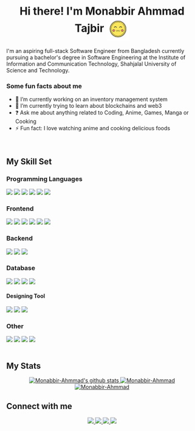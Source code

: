 
# <div align="center">Hi there! I'm Monabbir Ahmmad Tajbir <img align="center"  width="60" alt="gif" src="https://github.com/Monabbir-Ahmmad/Monabbir-Ahmmad/blob/main/uwu-emoji.gif" />

I'm an aspiring full-stack Software Engineer from Bangladesh currently pursuing a bachelor's degree in Software Engineering at the Institute of Information and Communication Technology, Shahjalal University of Science and Technology.</div>

### Some fun facts about me

- 🔭 I’m currently working on an inventory management system
- 🌱 I’m currently trying to learn about blockchains and web3
- ❓ Ask me about anything related to Coding, Anime, Games, Manga or Cooking
- ⚡ Fun fact: I love watching anime and cooking delicious foods

<br/>

## My Skill Set

### Programming Languages

<div align="left">  
<a href="https://docs.microsoft.com/en-us/dotnet/csharp/" target="_blank"><img src="https://img.shields.io/badge/c%23-%23239120.svg?style=for-the-badge&logo=c-sharp&logoColor=white" /></a>  
<a href="https://www.javascript.com/" target="_blank"><img src="https://img.shields.io/badge/javascript-%23F7DF1E.svg?&style=for-the-badge&logo=javascript&logoColor=black" /></a>  
<a href="https://www.typescriptlang.org/" target="_blank"><img src="https://img.shields.io/badge/typescript-%233178C6.svg?&style=for-the-badge&logo=typescript&logoColor=white" /></a>  
<a href="https://www.python.org/" target="_blank"><img src="https://img.shields.io/badge/python-%233776AB.svg?&style=for-the-badge&logo=python&logoColor=white" /></a>  
<a href="https://www.java.com/" target="_blank"><img src="https://img.shields.io/badge/java-%23007396.svg?&style=for-the-badge&logo=java&logoColor=white" /></a>  
<a href="https://www.cplusplus.com/" target="_blank"><img src="https://img.shields.io/badge/c%2B%2B-%2300599C.svg?&style=for-the-badge&logo=c%2B%2B&logoColor=white" /></a>  
</div>

### Frontend

<div align="left">  
<a href="https://angular.io/" target="_blank"><img src="https://img.shields.io/badge/angular-%23DD0031.svg?&style=for-the-badge&logo=angular&logoColor=white" /></a>  
<a href="https://reactjs.org/" target="_blank"><img src="https://img.shields.io/badge/react-%2361DAFB.svg?&style=for-the-badge&logo=react&logoColor=black" /></a>  
<a href="https://www.tailwindcss.com/" target="_blank"><img src="https://img.shields.io/badge/tailwind%20css-%2338B2AC.svg?&style=for-the-badge&logo=tailwind%20css&logoColor=white" /></a>  
<a href="https://en.wikipedia.org/wiki/HTML5" target="_blank"><img src="https://img.shields.io/badge/html5-%23E34F26.svg?&style=for-the-badge&logo=html5&logoColor=white" /></a>  
<a href="https://www.w3schools.com/css/" target="_blank"><img src="https://img.shields.io/badge/css3-%231572B6.svg?&style=for-the-badge&logo=css3&logoColor=white" /></a>  
<a href="https://sass-lang.com/" target="_blank"><img src="https://img.shields.io/badge/sass-%23CC6699.svg?&style=for-the-badge&logo=sass&logoColor=white" /></a>  
</div>

### Backend

<div align="left">  
<a href="https://dotnet.microsoft.com/download" target="_blank"><img src="https://img.shields.io/badge/.NET-5C2D91?style=for-the-badge&logo=.net&logoColor=white" /></a>  
<a href="https://expressjs.com/" target="_blank"><img src="https://img.shields.io/badge/express-%23000000.svg?&style=for-the-badge&logo=express&logoColor=white" /></a>  
<a href="https://nodejs.org/" target="_blank"><img src="https://img.shields.io/badge/node.js-%23339933.svg?&style=for-the-badge&logo=node.js&logoColor=white" /></a>  
</div>

### Database

<div align="left">  
<a href="https://www.mysql.com/" target="_blank"><img src="https://img.shields.io/badge/mysql-%234479A1.svg?&style=for-the-badge&logo=mysql&logoColor=white" /></a>  
<a href="https://www.postgresql.org/" target="_blank"><img src="https://img.shields.io/badge/postgres-%23316192.svg?style=for-the-badge&logo=postgresql&logoColor=white" /></a>  
<a href="https://www.mongodb.com/" target="_blank"><img src="https://img.shields.io/badge/mongodb-%2347A248.svg?&style=for-the-badge&logo=mongodb&logoColor=white" /></a>  
<a href="https://redis.io/" target="_blank"><img src="https://img.shields.io/badge/redis-%23DC382D.svg?&style=for-the-badge&logo=redis&logoColor=white" /></a>  
</div>

#### Designing Tool

<div align="left">  
<a href="https://www.canva.com/" target="_blank"><img src="https://img.shields.io/badge/canva-%2300C4CC.svg?&style=for-the-badge&logo=canva&logoColor=white" /></a>
<a href="https://www.figma.com/" target="_blank"><img src="https://img.shields.io/badge/figma-%23F24E1E.svg?&style=for-the-badge&logo=figma&logoColor=white" /></a>  
<a href="https://www.adobe.com/in/products/illustrator.html" target="_blank"><img src="https://img.shields.io/badge/Adobe%20XD-750137?style=for-the-badge&logo=Adobe%20XD&logoColor=white" /></a>
</div>

### Other

<div align="left">  
<a href="https://github.com/" target="_blank"><img src="https://img.shields.io/badge/github-%23181717.svg?&style=for-the-badge&logo=github&logoColor=white" /></a>  
<a href="https://redux.js.org/" target="_blank"><img src="https://img.shields.io/badge/redux-%23764ABC.svg?&style=for-the-badge&logo=redux&logoColor=white" /></a>  
<a href="https://www.android.com/intl/en_in/" target="_blank"><img src="https://img.shields.io/badge/android-%233DDC84.svg?&style=for-the-badge&logo=android&logoColor=white" /></a>  
<a href="https://www.latex-project.org/" target="_blank"><img src="https://img.shields.io/badge/latex-%23008080.svg?&style=for-the-badge&logo=latex&logoColor=white" /></a>  
</div>

<br/>

## My Stats

<div align="center">
<a href="https://github.com/Monabbir-Ahmmad?tab=repositories" >

<img width="" src="https://github-readme-stats.vercel.app/api?username=Monabbir-Ahmmad&theme=midnight-purple&hide_border=true&include_all_commits=true&count_private=true" alt="Monabbir-Ahmmad's github stats" />

<img width="" src="https://github-readme-streak-stats.herokuapp.com/?user=Monabbir-Ahmmad&theme=midnight-purple&hide_border=true" alt="Monabbir-Ahmmad" />

<br/>
<img src="https://github-readme-stats.vercel.app/api/top-langs/?username=Monabbir-Ahmmad&theme=midnight-purple&hide_border=true&include_all_commits=true&count_private=true&layout=compact" alt="Monabbir-Ahmmad" />
</a>
</div>

## Connect with me

<div align="center">
<a href="mailto:monabbir.ahmmad@gmail.com" target="_blank">
<img src="https://img.shields.io/badge/gmail-%23EA4335.svg?&style=for-the-badge&logo=gmail&logoColor=white" />
</a>
<a href="https://github.com/Monabbir-Ahmmad" target="_blank">
<img src="https://img.shields.io/badge/github-%23181717.svg?&style=for-the-badge&logo=github&logoColor=white" />
</a>
<a href="https://linkedin.com/in/monabbir-ahmmad" target="_blank">
<img src="https://img.shields.io/badge/linkedin-%230A66C2.svg?&style=for-the-badge&logo=linkedin&logoColor=white" />
</a>
<a href="https://www.facebook.com/monabbir.ahmmad" target="_blank">
<img src="https://img.shields.io/badge/facebook-%231877F2.svg?&style=for-the-badge&logo=facebook&logoColor=white" />
</a>  
</div>
